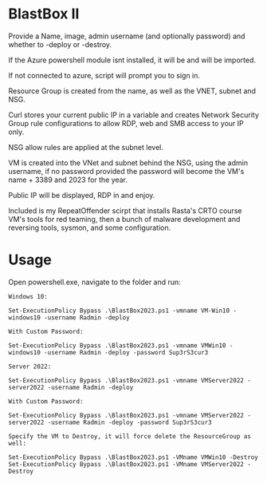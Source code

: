 # BlastBox II

Provide a Name, image, admin username (and optionally password) and whether to -deploy or -destroy.

If the Azure powershell module isnt installed, it will be and will be imported.

If not connected to azure, script will prompt you to sign in.

Resource Group is created from the name, as well as the VNET, subnet and NSG.

Curl stores your current public IP in a variable and creates Network Security Group rule configurations to allow RDP, web and SMB access to your IP only.

NSG allow rules are applied at the subnet level.

VM is created into the VNet and subnet behind the NSG, using the admin username, if no password provided the password will become the VM's name + 3389 and 2023 for the year.

Public IP will be displayed, RDP in and enjoy.

Included is my RepeatOffender scirpt that installs Rasta's CRTO course VM's tools for red teaming, then a bunch of malware development and reversing tools, sysmon, and some configuration.

# Usage
Open powershell.exe, navigate to the folder and run:

```
Windows 10:

Set-ExecutionPolicy Bypass .\BlastBox2023.ps1 -vmname VM-Win10 -windows10 -username Radmin -deploy

With Custom Password:

Set-ExecutionPolicy Bypass .\BlastBox2023.ps1 -vmname VMWin10 -windows10 -username Radmin -deploy -password Sup3rS3cur3 

Server 2022:

Set-ExecutionPolicy Bypass .\BlastBox2023.ps1 -vmname VMServer2022 -server2022 -username Radmin -deploy

With Custom Password:

Set-ExecutionPolicy Bypass .\BlastBox2023.ps1 -vmname VMServer2022 -server2022 -username Radmin -deploy -password Sup3rS3cur3

Specify the VM to Destroy, it will force delete the ResourceGroup as well:

Set-ExecutionPolicy Bypass .\BlastBox2023.ps1 -VMname VMWin10 -Destroy
Set-ExecutionPolicy Bypass .\BlastBox2023.ps1 -VMname VMServer2022 -Destroy

```
